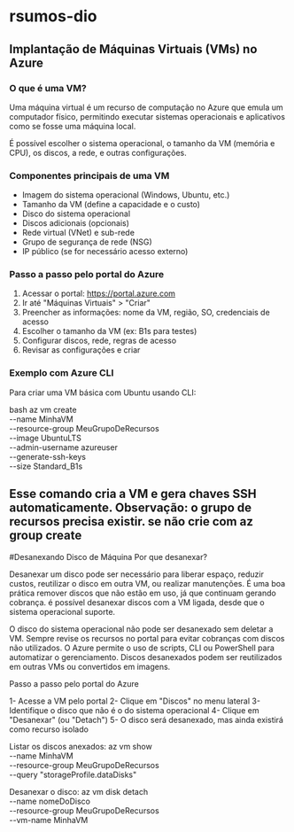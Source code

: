 # rsumos-dio

## Implantação de Máquinas Virtuais (VMs) no Azure

### O que é uma VM?

Uma máquina virtual é um recurso de computação no Azure que emula um computador físico, permitindo executar sistemas operacionais e aplicativos como se fosse uma máquina local.

É possível escolher o sistema operacional, o tamanho da VM (memória e CPU), os discos, a rede, e outras configurações.

### Componentes principais de uma VM

- Imagem do sistema operacional (Windows, Ubuntu, etc.)
- Tamanho da VM (define a capacidade e o custo)
- Disco do sistema operacional
- Discos adicionais (opcionais)
- Rede virtual (VNet) e sub-rede
- Grupo de segurança de rede (NSG)
- IP público (se for necessário acesso externo)

### Passo a passo pelo portal do Azure

1. Acessar o portal: https://portal.azure.com
2. Ir até "Máquinas Virtuais" > "Criar"
3. Preencher as informações: nome da VM, região, SO, credenciais de acesso
4. Escolher o tamanho da VM (ex: B1s para testes)
5. Configurar discos, rede, regras de acesso
6. Revisar as configurações e criar

### Exemplo com Azure CLI

Para criar uma VM básica com Ubuntu usando CLI:

bash
az vm create \
  --name MinhaVM \
  --resource-group MeuGrupoDeRecursos \
  --image UbuntuLTS \
  --admin-username azureuser \
  --generate-ssh-keys \
  --size Standard_B1s

Esse comando cria a VM e gera chaves SSH automaticamente.
  Observação: o grupo de recursos precisa existir. se não crie com az group create
--------------------------------------------
#Desanexando Disco de Máquina
Por que desanexar?

Desanexar um disco pode ser necessário para liberar espaço, reduzir custos, reutilizar o disco em outra VM, ou realizar manutenções. É uma boa prática remover discos que não estão em uso, já que continuam gerando cobrança. é possível desanexar discos com a VM ligada, desde que o sistema operacional suporte.

O disco do sistema operacional não pode ser desanexado sem deletar a VM.
Sempre revise os recursos no portal para evitar cobranças com discos não utilizados.
O Azure permite o uso de scripts, CLI ou PowerShell para automatizar o gerenciamento.
Discos desanexados podem ser reutilizados em outras VMs ou convertidos em imagens.

Passo a passo pelo portal do Azure

   1- Acesse a VM pelo portal
   2- Clique em "Discos" no menu lateral
   3- Identifique o disco que não é o do sistema operacional
   4- Clique em "Desanexar" (ou "Detach")
   5- O disco será desanexado, mas ainda existirá como recurso isolado

Listar os discos anexados:
az vm show \
  --name MinhaVM \
  --resource-group MeuGrupoDeRecursos \
  --query "storageProfile.dataDisks"

Desanexar o disco:
az vm disk detach \
  --name nomeDoDisco \
  --resource-group MeuGrupoDeRecursos \
  --vm-name MinhaVM

